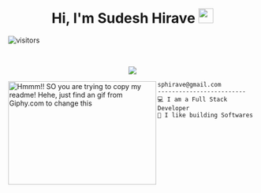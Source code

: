 <h1 align="center">
Hi, I'm Sudesh Hirave
  <img src="https://media.giphy.com/media/hvRJCLFzcasrR4ia7z/giphy.gif" width="30"></h1>
  
 <!--<img src="https://komarev.com/ghpvc/?username=sudeshhirave&label=Profile%20Views&color=0e75b6&style=flat" align='right' alt="sudeshhirave" />-->
 ![visitors](https://komarev.com/ghpvc/?username=sudeshhirave&label=Profile%20views&color=0e75b6&style=flat")

<br/>

<!-- Typing SVG by sudeshhirave - https://github.com/sudeshhirave/readme-typing-svg -->
<p align="center">
  <a href="https://github.com/sudeshhirave/readme-typing-svg"><img src="https://readme-typing-svg.herokuapp.com?lines=Computer+Science+Student;Full+Stack+Web+Developer;AI%20|%20ML%20Enthusiastic;Always%20learning%20new%20things&center=true&width=380&height=45"></a>
</p>

<img align="left" src="https://media.giphy.com/media/IQxvdHgfat9ENGJbEm/giphy.gif" alt="Hmmm!! SO you are trying to copy my readme! Hehe, just find an gif from Giphy.com to change this" width="300" height="210"/>


```
sphirave@gmail.com
-------------------------
💻 I am a Full Stack Developer
🔭 I like building Softwares
```

<!-- 
<table>
<tr>
  <td align="center">
  <a href="https://github.com/sudeshhirave">
    <img align="center" height="300px" width="600" src="https://github-readme-stats.vercel.app/api/wakatime?username=sudeshhirave"/>
  </a>
  </td> -->
<!--   <td align="center">
  <a href="https://github.com/sudeshhirave">
    <img align="center" height="200px" width="600" src="https://github-readme-stats.vercel.app/api/top-langs?username=sudeshhirave&show_icons=true&locale=en&layout=compact&theme=material-palenight" />
  </a>
  </td> -->
</tr>
</table>

<!-- 
Get the this things done after exam
<p align="center">
  <img  src="https://raw.githubusercontent.com/Elanza-48/Elanza-48/main/resources/img/github-contribution-grid-snake.svg"
    alt="example" />
</p> -->






